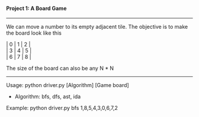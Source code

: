 #### Project 1: A Board Game

---
We can move a number to its empty adjacent tile. The objective is to make the board look like this

| 0 | 1 | 2 |  
| 3 | 4 | 5 |  
| 6 | 7 | 8 |  

The size of the board can also be any N * N

---
Usage: python driver.py [Algorithm] [Game board]
* Algorithm: bfs, dfs, ast, ida

Example: python driver.py bfs 1,8,5,4,3,0,6,7,2